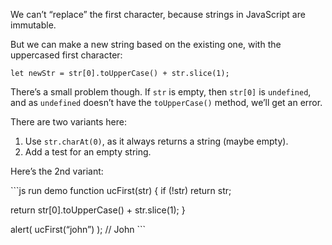 We can’t “replace” the first character, because strings in JavaScript are immutable.

But we can make a new string based on the existing one, with the uppercased first character:

    let newStr = str[0].toUpperCase() + str.slice(1);

There’s a small problem though. If `str` is empty, then `str[0]` is `undefined`, and as `undefined` doesn’t have the `toUpperCase()` method, we’ll get an error.

There are two variants here:

1.  Use `str.charAt(0)`, as it always returns a string (maybe empty).
2.  Add a test for an empty string.

Here’s the 2nd variant:

\`\`\`js run demo function ucFirst(str) { if (!str) return str;

return str\[0\].toUpperCase() + str.slice(1); }

alert( ucFirst(“john”) ); // John \`\`\`
